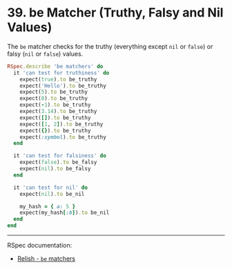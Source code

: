 # 39. be Matcher (Truthy, Falsy and Nil Values)

The `be` matcher checks for the truthy (everything except `nil` or `false`) or falsy (`nil` or `false`) values.

```ruby
RSpec.describe 'be matchers' do
  it 'can test for truthiness' do
    expect(true).to be_truthy
    expect('Hello').to be_truthy
    expect(5).to be_truthy
    expect(0).to be_truthy
    expect(-1).to be_truthy
    expect(3.14).to be_truthy
    expect([]).to be_truthy
    expect([1, 2]).to be_truthy
    expect({}).to be_truthy
    expect(:symbol).to be_truthy
  end

  it 'can test for falsiness' do
    expect(false).to be_falsy
    expect(nil).to be_falsy
  end

  it 'can test for nil' do
    expect(nil).to be_nil

    my_hash = { a: 5 }
    expect(my_hash[:b]).to be_nil
  end
end
```

---

RSpec documentation:

- [Relish - `be` matchers](https://relishapp.com/rspec/rspec-expectations/v/3-12/docs/built-in-matchers/be-matchers)
